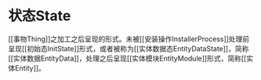 # 状态State

[[事物Thing]]之加工之后呈现的形式。未被[[安装操作InstallerProcess]]处理前呈现[[初始态InitState]]形式，或者被称为[[实体数据态EntityDataState]]，简称[[实体数据EntityData]]，处理之后呈现[[实体模块EntityModule]]形式，简称[[实体Entity]]。